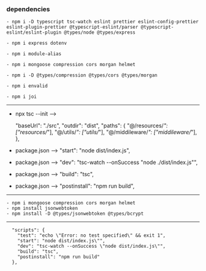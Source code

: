 ### dependencies

```
- npm i -D typescript tsc-watch eslint prettier eslint-config-prettier eslint-plugin-prettier @typescript-eslint/parser @typescript-eslint/eslint-plugin @types/node @types/express

- npm i express dotenv

- npm i module-alias

- npm i mongoose compression cors morgan helmet

- npm i -D @types/compression @types/cors @types/morgan

- npm i envalid

- npm i joi

```

---

- npx tsc --init -->

  "baseUrl": "./src",
  "outdir": "dist",
  "paths": {
  "@/resources/*": ["resources/*"],
  "@/utils/*": ["utils/*"],
  "@/middileware/*": ["middileware/*"],
  },

- package.json --> "start": "node dist/index.js",
- package.json --> "dev": "tsc-watch --onSuccess \"node ./dist/index.js\"",    
- package.json --> "build": "tsc", 
- package.json --> "postinstall": "npm run build",        
---

```
- npm i mongoose compression cors morgan helmet
- npm install jsonwebtoken
- npm install -D @types/jsonwebtoken @types/bcrypt
```

---

```
  "scripts": {
    "test": "echo \"Error: no test specified\" && exit 1",
    "start": "node dist/index.js\"",
    "dev": "tsc-watch --onSuccess \"node dist/index.js\"",
    "build": "tsc",
    "postinstall": "npm run build"
  },
```
